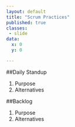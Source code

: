 ```yaml
---
layout: default
title: "Scrum Practices"
published: true
classes:
 - slide
data:
  x: 0
  y: 0

---
```


##Daily Standup

1. Purpose
1. Alternatives
    
##Backlog

1. Purpose
1. Alternatives
